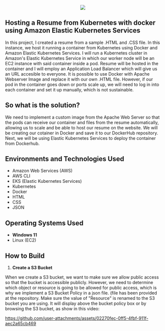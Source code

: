 <p align="center">
  <img src="https://i.imgur.com/udMqbcU.png" 
</p>
  
##  Hosting a Resume from Kubernetes with docker using Amazon Elastic Kubernetes Services 

In this project, I created a resume from a sample .HTML and .CSS file. In this instance, we host it running a container from Kubernetes using Docker and Amazon Elastic Kubernetes Services. I will run a Kubernetes cluster in Amazon's Elastic Kubernetes Service in which our worker node will be an EC2 instance with said container inside a pod. Resume will be hosted in the container  and I will employ an Application Load Balancer which will give us an URL accesible to everyone. It is possible to use Docker with Apache Webserver Image and replace it with our own .HTML file. However, if our pod in the container goes down or ports scale up, we will need to log in into each container and set it up manually, which is not sustainable.
##  So what is the solution?

We need to implement a custom image from the Apache Web Server so that the pods can receive our container and files from the resume automatically, allowing us to scale and be able to host our resume on the website. We will be creating our cotainer in Docker and save it to our DockerHub repository. Next, we will be using Elastic Kubernetes Services to deploy the container from Dockerhub. 


<h2>Environments and Technologies Used</h2>

  - Amazon Web Services (AWS)
  - AWS CLI
  - EKS (Elastic Kubernetes Services) 
  - Kubernetes
  - Docker
  - HTML
  - CSS
  - JSON
  

<h2>Operating Systems Used</h2>

- **Windows 11**
- Linux (EC2)

<h2>How to Build</h2>

1. **Create a S3 Bucket**  

 When we create a S3 bucket, we want to make sure we allow public access so that the bucket is accessible publicly. However, we need to determine which object or resource is going to be allowed for public access, which is why we implement a S3 Bucket Policy in a json file. (file has been provided at the repository. Make sure the value of "Resource" is renamed to the S3 bucket you are using. It will display above the bucket policy box or by browsing the S3 bucket, as show in this video:

 

https://github.com/user-attachments/assets/02270fec-0ff5-4fbf-911f-aec2a65cb469
